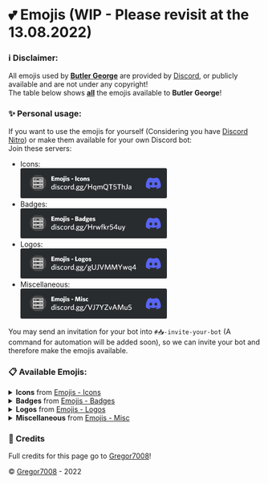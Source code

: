 <!-- Emojis - Icons Server -->
[announcement_icon_link]: https://cdn.discordapp.com/emojis/1006860118794711151.webp?size=32&amp;quality=lossless
[bell_icon_link]: https://cdn.discordapp.com/emojis/1006860119981695077.webp?size=32&amp;quality=lossless
[camera_icon_link]: https://cdn.discordapp.com/emojis/1006962533032271925.webp?size=32&amp;quality=lossless
[square_check_mark_link]: https://cdn.discordapp.com/emojis/1006855217482047590.webp?size=32&amp;quality=lossless
[circle_check_mark_link]: https://cdn.discordapp.com/emojis/1006855212968972328.webp?size=32&amp;quality=lossless
[circle_cross_link]: https://cdn.discordapp.com/emojis/1006855214176935947.webp?size=32&amp;quality=lossless
[compass_icon_link]: https://cdn.discordapp.com/emojis/1006962534714187907.webp?size=32&amp;quality=lossless
[square_cross_link]: https://cdn.discordapp.com/emojis/1006855220908793906.webp?size=32&amp;quality=lossless
[deafened_icon_link]: https://cdn.discordapp.com/emojis/1006860121198055484.webp?size=32&amp;quality=lossless
[disconnect_icon_link]: https://cdn.discordapp.com/emojis/1006860122036904008.webp?size=32&amp;quality=lossless
[error_status_link]: https://cdn.discordapp.com/emojis/1006861143630958694.webp?size=32&amp;quality=lossless
[gift_icon_link]: https://cdn.discordapp.com/emojis/1006962540653326356.webp?size=32&amp;quality=lossless
[idle_status_link]: https://cdn.discordapp.com/emojis/1006861144692117534.webp?size=32&amp;quality=lossless
[image_icon_link]: https://cdn.discordapp.com/emojis/1006860124297637911.webp?size=32&amp;quality=lossless
[inbox_icon_link]: https://cdn.discordapp.com/emojis/1006860125711126578.webp?size=32&amp;quality=lossless
[info_icon_link]: https://cdn.discordapp.com/emojis/1006859363195039744.webp?size=32&amp;quality=lossless
[integrations_icon_link]: https://cdn.discordapp.com/emojis/1006860127019741307.webp?size=32&amp;quality=lossless
[invite_icon_link]: https://cdn.discordapp.com/emojis/1006859364411375616.webp?size=32&amp;quality=lossless
[library_icon_link]: https://cdn.discordapp.com/emojis/1006962541500579961.webp?size=32&amp;quality=lossless
[link_icon_link]: https://cdn.discordapp.com/emojis/1006859365258645555.webp?size=32&amp;quality=lossless
[members_icon_link]: https://cdn.discordapp.com/emojis/1006859366730846249.webp?size=32&amp;quality=lossless
[moderator_icon_link]: https://cdn.discordapp.com/emojis/1006859367930396722.webp?size=32&amp;quality=lossless
[muted_icon_link]: https://cdn.discordapp.com/emojis/1006860128156401735.webp?size=32&amp;quality=lossless
[offline_status_link]: https://cdn.discordapp.com/emojis/1006861145480626247.webp?size=32&amp;quality=lossless
[online_status_link]: https://cdn.discordapp.com/emojis/1006861146978013284.webp?size=32&amp;quality=lossless
[ping_bad_link]: https://cdn.discordapp.com/emojis/1006861148123041822.webp?size=32&amp;quality=lossless
[ping_good_link]: https://cdn.discordapp.com/emojis/1006861149226147900.webp?size=32&amp;quality=lossless
[ping_medium_link]: https://cdn.discordapp.com/emojis/1006861150387966012.webp?size=32&amp;quality=lossless
[role_icon_link]: https://cdn.discordapp.com/emojis/1006860129376927804.webp?size=32&amp;quality=lossless
[rules_icon_link]: https://cdn.discordapp.com/emojis/1006860130597478502.webp?size=32&amp;quality=lossless
[search_icon_link]: https://cdn.discordapp.com/emojis/1006860131599921212.webp?size=32&amp;quality=lossless
[settings_icon_link]: https://cdn.discordapp.com/emojis/1006859369155137627.webp?size=32&amp;quality=lossless
[store_icon_link]: https://cdn.discordapp.com/emojis/1006962544273014836.webp?size=32&amp;quality=lossless
[stage_icon_link]: https://cdn.discordapp.com/emojis/1006962545682305225.webp?size=32&amp;quality=lossless
[star_icon_link]: https://cdn.discordapp.com/emojis/1006962546428882985.webp?size=32&amp;quality=lossless
[support_icon_link]: https://cdn.discordapp.com/emojis/1006859370107240501.webp?size=32&amp;quality=lossless
[text_channel_icon_link]: https://cdn.discordapp.com/emojis/1006860132778512474.webp?size=32&amp;quality=lossless
[ticket_icon_link]: https://cdn.discordapp.com/emojis/1006859371638177852.webp?size=32&amp;quality=lossless
[undeafened_icon_link]: https://cdn.discordapp.com/emojis/1006860133881614347.webp?size=32&amp;quality=lossless
[unmuted_icon_link]: https://cdn.discordapp.com/emojis/1006860135148310529.webp?size=32&amp;quality=lossless
[voice_channel_icon_link]: https://cdn.discordapp.com/emojis/1006860136440156181.webp?size=32&amp;quality=lossless
[check_mark_gif_link]: https://cdn.discordapp.com/emojis/1006855216550903808.gif?size=32&amp;quality=lossless
[cross_gif_link]: https://cdn.discordapp.com/emojis/1006855219424002140.gif?size=32&amp;quality=lossless
[thumbs_down_gif_link]: https://cdn.discordapp.com/emojis/1006919629790265424.gif?size=32&amp;quality=lossless
[thumbs_up_gif_link]: https://cdn.discordapp.com/emojis/1006919630989840394.gif?size=32&amp;quality=lossless
[verify_black_link]: https://cdn.discordapp.com/emojis/1006960275146149939.gif?size=32&amp;quality=lossless
[verify_blue_link]: https://cdn.discordapp.com/emojis/1006960280510664764.gif?size=32&amp;quality=lossless
[verify_green_link]: https://cdn.discordapp.com/emojis/1006960278023446539.gif?size=32&amp;quality=lossless
[verify_orange_link]: https://cdn.discordapp.com/emojis/1006960282150653993.gif?size=32&amp;quality=lossless
[verify_pink_link]: https://cdn.discordapp.com/emojis/1006960284889518100.gif?size=32&amp;quality=lossless
[verify_purple_link]: https://cdn.discordapp.com/emojis/1006960286902784111.gif?size=32&amp;quality=lossless
[verify_red_link]: https://cdn.discordapp.com/emojis/1006960288886702151.gif?size=32&amp;quality=lossless
[verify_white_link]: https://cdn.discordapp.com/emojis/1006960290732200088.gif?size=32&amp;quality=lossless
<!-- Emojis - Badges Server -->
[first_link]: https://cdn.discordapp.com/emojis/1006964116432355338.webp?size=32&amp;&quality=lossless
[second_link]: https://cdn.discordapp.com/emojis/1006964117376090123.webp?size=32&amp;&quality=lossless
[third_link]: https://cdn.discordapp.com/emojis/1006964118630174894.webp?size=32&amp;&quality=lossless
[balance_squad_badge_link]: https://cdn.discordapp.com/emojis/1006963977114353664.webp?size=32&amp;&quality=lossless
[bot_badge_link]: https://cdn.discordapp.com/emojis/1006963978372661268.webp?size=32&amp;&quality=lossless
[bravery_squad_badge_link]: https://cdn.discordapp.com/emojis/1006963979505119272.webp?size=32&amp;&quality=lossless
[brilliance_squad_badge_link]: https://cdn.discordapp.com/emojis/1006963980465623183.webp?size=32&amp;&quality=lossless
[bughunter_lvl1_badge_link]: https://cdn.discordapp.com/emojis/1006963981883297982.webp?size=32&amp;&quality=lossless
[bughunter_lvl2_badge_link]: https://cdn.discordapp.com/emojis/1006963983145766972.webp?size=32&amp;&quality=lossless
[early_supporter_badge_link]: https://cdn.discordapp.com/emojis/1006963984378900490.webp?size=32&amp;&quality=lossless
[employee_badge_link]: https://cdn.discordapp.com/emojis/1006963985553305690.webp?size=32&amp;&quality=lossless
[employee_badge__matt_link]: https://cdn.discordapp.com/emojis/1006963986673180833.webp?size=32&amp;&quality=lossless
[hype_squad_badge_link]: https://cdn.discordapp.com/emojis/1006963987855978496.webp?size=32&amp;&quality=lossless
[nitro_booster_badge_link]: https://cdn.discordapp.com/emojis/1006963989105872996.webp?size=32&amp;&quality=lossless
[partner_badge_link]: https://cdn.discordapp.com/emojis/1006963990305439805.webp?size=32&amp;&quality=lossless
[partner_badge_matt_link]: https://cdn.discordapp.com/emojis/1006963992272588853.webp?size=32&amp;&quality=lossless
[server_owner_badge_link]: https://cdn.discordapp.com/emojis/1006963993530871888.webp?size=32&amp;&quality=lossless
[server_team_badge_link]: https://cdn.discordapp.com/emojis/1006964120169496616.webp?size=32&amp;&quality=lossless
[system_badge_link]: https://cdn.discordapp.com/emojis/1006963994881429504.webp?size=32&amp;&quality=lossless
[verified_badge_link]: https://cdn.discordapp.com/emojis/1006963995959373956.webp?size=32&amp;&quality=lossless
[verified_badge_green_link]: https://cdn.discordapp.com/emojis/1006963998597582958.webp?size=32&amp;&quality=lossless
[verified_bot_badge_link]: https://cdn.discordapp.com/emojis/1006963997318328360.webp?size=32&amp;&quality=lossless
<!-- Emojis - Logos Server 
[]: 
[]: 
[]: 
[]: 
[]: 
[]: 
[]: 
[]: 
[]: 
[]: 
[]: 
[]: 
[]: 
[]: 
[]: 
[]: 
[]: 
[]: 
[]: 
[]: 
[]: 
[]: -->
<!-- Emojis - Misc Server 
[]: 
[]: 
[]: 
[]: 
[]: 
[]: 
[]: 
[]: 
[]: 
[]: 
[]: 
[]: 
[]: 
[]: 
[]: 
[]: 
[]: 
[]: 
[]: 
[]: 
[]: 
[]: 
[]: 
[]: 
[]: 
[]: 
[]: 
[]: 
[]: 
[]: 
[]: 
[]: -->

# 💕 Emojis (WIP - Please revisit at the 13.08.2022)

### ℹ️ Disclaimer:
All emojis used by **[Butler George](https://github.com/Gregor7008/Butler-George)** are provided by [Discord](https://discord.com), or publicly available and are not under any copyright!<br>
The table below shows <ins>**all**</ins> the emojis available to **Butler George**!

### ✨ Personal usage:
If you want to use the emojis for yourself (Considering you have [Discord Nitro](https://discord.com/nitro)) or make them available for your own Discord bot:<br> Join these servers:
- Icons:<br>
<a href="https://discord.gg/HqmQT5ThJa"><img src="https://github.com/Gregor7008/Gregor7008/blob/main/resources/graphics/widgets/Emojis%20-%20Icons%20Widget%20Small.png?raw=true" alt="Emoji - Icons Widget Small" height="60"/></a>
- Badges:<br>
<a href="https://discord.gg/Hrwfkr54uy"><img src="https://github.com/Gregor7008/Gregor7008/blob/main/resources/graphics/widgets/Emojis%20-%20Badges%20Widget%20Small.png?raw=true" alt="Emoji - Badges Widget Small" height="60"/></a>
- Logos:<br>
<a href="https://discord.gg/gUJVMMYwq4"><img src="https://github.com/Gregor7008/Gregor7008/blob/main/resources/graphics/widgets/Emojis%20-%20Logos%20Widget%20Small.png?raw=true" alt="Emoji - Logos Widget Small" height="60"/></a>
- Miscellaneous:<br>
<a href="https://discord.gg/VJ7YZvAMu5"><img src="https://github.com/Gregor7008/Gregor7008/blob/main/resources/graphics/widgets/Emojis%20-%20Misc%20Widget%20Small.png?raw=true" alt="Emoji - Misc Widget Small" height="60"/></a>

You may send an invitation for your bot into `#📥-invite-your-bot` (A command for automation will be added soon), so we can invite your bot and therefore make the emojis available.

### 📋 Available Emojis:
<details>
    <summary><b>Icons</b> from <a href="https://discord.gg/HqmQT5ThJa">Emojis - Icons</a></summary>
    
Emoji                                         | Name               | ID                  | Type
--------------------------------------------- | ------------------ | ------------------- | ---
![announcements_icon][announcement_icon_link] | announcements_icon | 1006860118794711151 | .png
![bell_icon][bell_icon_link]                  | bell_icon          | 1006860119981695077 | .png
![camera_icon][camera_icon_link]              | camera_icon        | 1006962533032271925 | .png
![compass_icon][compass_icon_link]            | compass_icon       | 1006962534714187907 | .png 
![deafened_icon][deafened_icon_link]          | deafened_icon      | 1006860121198055484 | .png 
![disconnect_icon][disconnect_icon_link]      | disconnect_icon    | 1006860122036904008 | .png
![gift_icon][gift_icon_link]                  | gift_icon          | 1006962540653326356 | .png
![image_icon][image_icon_link]                | image_icon         | 1006860124297637911 | .png 
![inbox_icon][inbox_icon_link]                | inbox_icon         | 1006860125711126578 | .png 
![info_icon][info_icon_link]                  | info_icon          | 1006859363195039744 | .png
![integrations_icon][integrations_icon_link]  | integrations_icon  | 1006860127019741307 | .png
![invite_icon][invite_icon_link]              | invite_icon        | 1006859364411375616 | .png 
![library_icon][library_icon_link]            | library_icon       | 1006962541500579961 | .png 
![link_icon][link_icon_link]                  | link_icon          | 1006859365258645555 | .png 
![members_icon][members_icon_link]            | members_icon       | 1006859366730846249 | .png 
![moderator_icon][moderator_icon_link]        | moderator_icon     | 1006859367930396722 | .png 
![muted_icon][muted_icon_link]                | muted_icon         | 1006860128156401735 | .png 
![square_check_mark][square_check_mark_link]  | square_check_mark  | 1006855217482047590 | .png 
![square_cross][square_cross_link]            | square_cross       | 1006855220908793906 | .png 
![circle_check_mark][circle_check_mark_link]  | circle_check_mark  | 1006855212968972328 | .png 
![circle_cross][circle_cross_link]            | circle_cross       | 1006855214176935947 | .png 
![offline_status][offline_status_link]        | offline_status     | 1006861145480626247 | .png 
![online_status][online_status_link]          | online_status      | 1006861146978013284 | .png
![idle_status][idle_status_link]              | idle_status        | 1006861144692117534 | .png 
![error_status][error_status_link]            | error_status       | 1006861143630958694 | .png 
![ping_bad][ping_bad_link]                    | ping_bad           | 1006861148123041822 | .png
![ping_medium][ping_medium_link]              | ping_medium        | 1006861150387966012 | .png
![ping_good][ping_good_link]                  | ping_good          | 1006861149226147900 | .png
![role_icon][role_icon_link]                  | role_icon          | 1006860129376927804 | .png
![rules_icon][rules_icon_link]                | rules_icon         | 1006860130597478502 | .png
![search_icon][search_icon_link]              | search_icon        | 1006860131599921212 | .png
![settings_icon][settings_icon_link]          | settings_icon      | 1006859369155137627 | .png
![store_icon][store_icon_link]                | store_icon         | 1006962544273014836 | .png
![stage_icon][stage_icon_link]                | stage_icon         | 1006962545682305225 | .png
![star_icon][star_icon_link]                  | star_icon          | 1006962546428882985 | .png
![support_icon][support_icon_link]            | support_icon       | 1006859370107240501 | .png
![text_channel_icon][text_channel_icon_link]  | text_channel_icon  | 1006860132778512474 | .png
![ticket_icon][ticket_icon_link]              | ticket_icon        | 1006859371638177852 | .png
![undeafened_icon][undeafened_icon_link]      | undeafened_icon    | 1006860133881614347 | .png
![unmuted_icon][unmuted_icon_link]            | unmuted_icon       | 1006860135148310529 | .png
![voice_channel_icon][voice_channel_icon_link]| voice_channel_icon | 1006860136440156181 | .png
![check_mark_gif][check_mark_gif_link]        | check_mark_gif     | 1006855216550903808 | .png
![cross_gif][cross_gif_link]                  | cross_gif          | 1006855219424002140 | .gif
![thumbs_down_gif][thumbs_down_gif_link]      | thumbs_down_gif    | 1006919629790265424 | .gif
![thumbs_up_gif][thumbs_up_gif_link]          | thumbs_up_gif      | 1006919630989840394 | .gif
![verify_black][verify_black_link]            | verify_black       | 1006960275146149939 | .gif
![verify_blue][verify_blue_link]              | verify_blue        | 1006960280510664764 | .gif
![verify_green][verify_green_link]            | verify_green       | 1006960278023446539 | .gif
![verify_orange][verify_orange_link]          | verify_orange      | 1006960282150653993 | .gif
![verify_pink][verify_pink_link]              | verify_pink        | 1006960284889518100 | .gif
![verify_purple][verify_purple_link]          | verify_purple      | 1006960286902784111 | .gif
![verify_red][verify_red_link]                | verify_red         | 1006960288886702151 | .gif

</details>

<details>
    <summary><b>Badges</b> from <a href="https://discord.gg/Hrwfkr54uy">Emojis - Badges</a></summary>

Emoji                                                   | Name                      | ID                  | Type
------------------------------------------------------- | ------------------------- | ------------------- | ---
![1st][first_link]                                      | 1st                       | 1006964116432355338 | .png
![2nd][second_link]                                     | 2nd                       | 1006964117376090123 | .png
![3rd][third_link]                                      | 3rd                       | 1006964118630174894 | .png
![balance_squad_badge][balance_squad_badge_link]        | balance_squad_badge       | 1006963977114353664 | .png
![bot_badge][bot_badge_link]                            | bot_badge                 | 1006963978372661268 | .png
![bravery_squad_badge][bravery_squad_badge_link]        | bravery_squad_badge       | 1006963979505119272 | .png
![brilliance_squad_badge][brilliance_squad_badge_link]  | brilliance_squad_badge    | 1006963980465623183 | .png
![bughunter_lvl1_badge][bughunter_lvl1_badge_link]      | bughunter_lvl1_badge      | 1006963981883297982 | .png
![bughunter_lvl2_badge][bughunter_lvl2_badge_link]      | bughunter_lvl2_badge      | 1006963983145766972 | .png
![early_supporter_badge][early_supporter_badge_link]    | early_supporter_badge     | 1006963984378900490 | .png
![employee_badge][employee_badge_link]                  | employee_badge            | 1006963985553305690 | .png
![employee_badge__matt][employee_badge__matt_link]      | employee_badge__matt      | 1006963986673180833 | .png
![hype_squad_badge][hype_squad_badge_link]              | hype_squad_badge          | 1006963987855978496 | .png
![nitro_booster_badge][nitro_booster_badge_link]        | nitro_booster_badge       | 1006963989105872996 | .png
![partner_badge][partner_badge_link]                    | partner_badge             | 1006963990305439805 | .png
![partner_badge_matt][partner_badge_matt_link]          | partner_badge_matt        | 1006963992272588853 | .png
![server_owner_badge][server_owner_badge_link]          | server_owner_badge        | 1006963993530871888 | .png
![server_team_badge][server_team_badge_link]            | server_team_badge         | 1006964120169496616 | .png
![system_badge][system_badge_link]                      | system_badge              | 1006963994881429504 | .png
![verified_badge][verified_badge_link]                  | verified_badge            | 1006963995959373956 | .png
![verified_badge_green][verified_badge_green_link]      | verified_badge_green      | 1006963998597582958 | .png

</details>

<details>
    <summary><b>Logos</b> from <a href="https://discord.gg/gUJVMMYwq4">Emojis - Logos</a></summary>

Emoji                                         | Name               | ID                  | Type
--------------------------------------------- | ------------------ | ------------------- | ---

</details>

<details>
    <summary><b>Miscellaneous</b> from <a href="https://discord.gg/VJ7YZvAMu5">Emojis - Misc</a></summary>

Emoji                                         | Name               | ID                  | Type
--------------------------------------------- | ------------------ | ------------------- | ---

</details>

### 🧭 Credits
Full credits for this page go to [Gregor7008](https://github.com/Gregor7008)!

©️ [Gregor7008](https://github.com/Gregor7008) - 2022